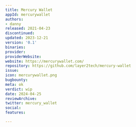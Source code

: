 ```yaml
---
title: Mercury Wallet
appId: mercurywallet
authors:
- danny
released: 2021-04-23
discontinued: 
updated: 2023-12-21
version: '0.1'
binaries: 
provider: 
providerWebsite: 
website: https://mercurywallet.com/
repository: https://github.com/layer2tech/mercury-wallet
issue: 
icon: mercurywallet.png
bugbounty: 
meta: ok
verdict: wip
date: 2024-04-25
reviewArchive: 
twitter: mercury_wallet
social: 
features: 

---
```



